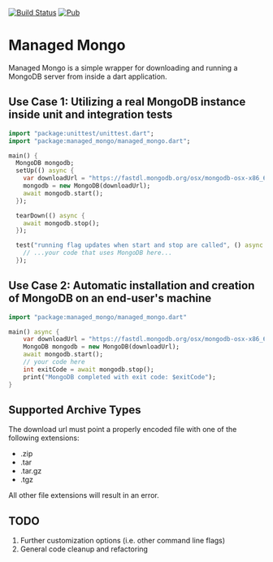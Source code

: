 [![Build Status](https://travis-ci.org/jimsimon/managed_mongo.svg?branch=master)](https://travis-ci.org/jimsimon/managed_mongo)
[![Pub](https://img.shields.io/pub/v/managed_mongo.svg)]()

Managed Mongo
=============
Managed Mongo is a simple wrapper for downloading and running a MongoDB server from inside a dart application.

Use Case 1: Utilizing a real MongoDB instance inside unit and integration tests
--------------
```dart
import "package:unittest/unittest.dart";
import "package:managed_mongo/managed_mongo.dart";

main() {
  MongoDB mongodb;
  setUp(() async {
    var downloadUrl = "https://fastdl.mongodb.org/osx/mongodb-osx-x86_64-2.6.5.tgz";
    mongodb = new MongoDB(downloadUrl);
    await mongodb.start();
  });

  tearDown(() async {
    await mongodb.stop();
  });

  test("running flag updates when start and stop are called", () async {
    // ...your code that uses MongoDB here...
  });
```

Use Case 2: Automatic installation and creation of MongoDB on an end-user's machine
---------
```dart
import "package:managed_mongo/managed_mongo.dart"

main() async {
    var downloadUrl = "https://fastdl.mongodb.org/osx/mongodb-osx-x86_64-2.6.5.tgz";
    MongoDB mongodb = new MongoDB(downloadUrl);
    await mongodb.start();
    // your code here
    int exitCode = await mongodb.stop();
    print("MongoDB completed with exit code: $exitCode");
}
```

Supported Archive Types
-----------------------
The download url must point a properly encoded file with one of the following extensions:

* .zip
* .tar
* .tar.gz
* .tgz

All other file extensions will result in an error.

TODO
-----
1. Further customization options (i.e. other command line flags)
2. General code cleanup and refactoring
